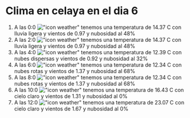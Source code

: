 # Clima en celaya en el dia 6

1. A las 0:0 !["icon weather"](http://openweathermap.org/img/w/10n.png) tenemos una temperatura de 14.37 C con lluvia ligera y  vientos de 0.97 y nubosidad al 48%
1. A las 2:0 !["icon weather"](http://openweathermap.org/img/w/10n.png) tenemos una temperatura de 14.37 C con lluvia ligera y  vientos de 0.97 y nubosidad al 48%
1. A las 4:0 !["icon weather"](http://openweathermap.org/img/w/03n.png) tenemos una temperatura de 12.39 C con nubes dispersas y  vientos de 0.92 y nubosidad al 32%
1. A las 6:0 !["icon weather"](http://openweathermap.org/img/w/04n.png) tenemos una temperatura de 12.34 C con nubes rotas y  vientos de 1.37 y nubosidad al 68%
1. A las 8:0 !["icon weather"](http://openweathermap.org/img/w/04d.png) tenemos una temperatura de 12.34 C con nubes rotas y  vientos de 1.37 y nubosidad al 68%
1. A las 10:0 !["icon weather"](http://openweathermap.org/img/w/01d.png) tenemos una temperatura de 16.43 C con cielo claro y  vientos de 1.31 y nubosidad al 0%
1. A las 12:0 !["icon weather"](http://openweathermap.org/img/w/01d.png) tenemos una temperatura de 23.07 C con cielo claro y  vientos de 1.67 y nubosidad al 0%
